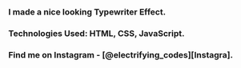 ### I made a nice looking Typewriter Effect.

### Technologies Used: HTML, CSS, JavaScript.

### Find me on Instagram - [@electrifying_codes][Instagra].

[Instagram]: https://www.instagram.com/electrifying_codes